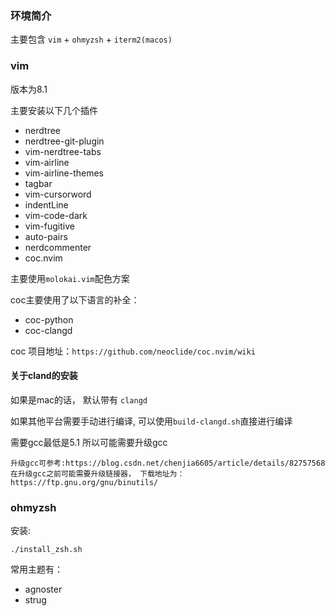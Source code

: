 
### 环境简介

主要包含 `vim` + `ohmyzsh` + `iterm2(macos)`

### vim
版本为8.1

主要安装以下几个插件
+ nerdtree
+ nerdtree-git-plugin
+ vim-nerdtree-tabs
+ vim-airline
+ vim-airline-themes
+ tagbar
+ vim-cursorword
+ indentLine
+ vim-code-dark
+ vim-fugitive
+ auto-pairs
+ nerdcommenter
+ coc.nvim

主要使用`molokai.vim`配色方案

coc主要使用了以下语言的补全：
+ coc-python
+ coc-clangd


coc 项目地址：`https://github.com/neoclide/coc.nvim/wiki`


#### 关于cland的安装
如果是mac的话， 默认带有 `clangd`

如果其他平台需要手动进行编译, 可以使用`build-clangd.sh`直接进行编译

需要gcc最低是5.1 所以可能需要升级gcc
```
升级gcc可参考:https://blog.csdn.net/chenjia6605/article/details/82757568
在升级gcc之前可能需要升级链接器， 下载地址为：https://ftp.gnu.org/gnu/binutils/
```
### ohmyzsh

安装:
```
./install_zsh.sh
```

常用主题有：
+ agnoster
+ strug


